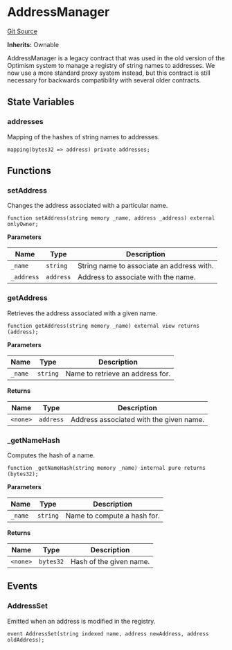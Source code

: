 # AddressManager
[Git Source](https://github.com/ethereum-optimism/optimism/blob/f7b73857601914eeea6fc4c1ba46ae99ca744d97/contracts/legacy/AddressManager.sol)

**Inherits:**
Ownable

AddressManager is a legacy contract that was used in the old version of the Optimism
system to manage a registry of string names to addresses. We now use a more standard
proxy system instead, but this contract is still necessary for backwards compatibility
with several older contracts.


## State Variables
### addresses
Mapping of the hashes of string names to addresses.


```solidity
mapping(bytes32 => address) private addresses;
```


## Functions
### setAddress

Changes the address associated with a particular name.


```solidity
function setAddress(string memory _name, address _address) external onlyOwner;
```
**Parameters**

|Name|Type|Description|
|----|----|-----------|
|`_name`|`string`|   String name to associate an address with.|
|`_address`|`address`|Address to associate with the name.|


### getAddress

Retrieves the address associated with a given name.


```solidity
function getAddress(string memory _name) external view returns (address);
```
**Parameters**

|Name|Type|Description|
|----|----|-----------|
|`_name`|`string`|Name to retrieve an address for.|

**Returns**

|Name|Type|Description|
|----|----|-----------|
|`<none>`|`address`|Address associated with the given name.|


### _getNameHash

Computes the hash of a name.


```solidity
function _getNameHash(string memory _name) internal pure returns (bytes32);
```
**Parameters**

|Name|Type|Description|
|----|----|-----------|
|`_name`|`string`|Name to compute a hash for.|

**Returns**

|Name|Type|Description|
|----|----|-----------|
|`<none>`|`bytes32`|Hash of the given name.|


## Events
### AddressSet
Emitted when an address is modified in the registry.


```solidity
event AddressSet(string indexed name, address newAddress, address oldAddress);
```


